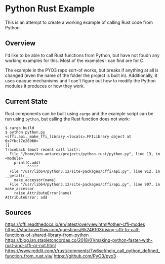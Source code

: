 # Python Rust Example

This is an attempt to create a working example of calling Rust code from Python.

## Overview

I'd like to be able to call Rust functions from Python, but have not foudn any working examples for this. Most of the examples I can find are for C.

The example in the PYO3 repo sort-of works, but breaks if anything at all is changed (even the name of the folder the project is built in). Additionally, it uses opaque mechanisms and I can't figure out how to modify the Python modules it produces or how they work.

## Current State

Rust components can be built using `cargo` and the example script can be run using `python`, but calling the Rust function does not work:

```
$ cargo build
$ python python.py
<cffi.api._make_ffi_library.<locals>.FFILibrary object at 0x7fbc17e26960>
[]
Traceback (most recent call last):
  File "/home/den-antares/projects/python-rust/python.py", line 13, in <module>
    print(C.add)
          ^^^^^
  File "/usr/lib64/python3.12/site-packages/cffi/api.py", line 912, in __getattr__
    make_accessor(name)
  File "/usr/lib64/python3.12/site-packages/cffi/api.py", line 907, in make_accessor
    raise AttributeError(name)
AttributeError: add
```

## Sources

https://cffi.readthedocs.io/en/latest/overview.html#other-cffi-modes
https://stackoverflow.com/questions/65246103/using-cffi-to-call-functions-of-shared-library-from-python
https://blog.ian.stapletoncordas.co/2018/01/making-python-faster-with-rust-and-cffi-or-not.html
https://www.reddit.com/r/rust/comments/7w6sel/help_call_python_defined_function_from_rust_via/
https://github.com/PyO3/pyo3
